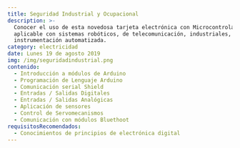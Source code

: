 ```yaml
---
title: Seguridad Industrial y Ocupacional
description: >-
  Conocer el uso de esta novedosa tarjeta electrónica con Microcontroladores, y
  aplicable con sistemas robóticos, de telecomunicación, industriales,
  instrumentación automatizada.
category: electricidad
date: Lunes 19 de agosto 2019
img: /img/seguridadindustrial.png
contenido:
  - Introducción a módulos de Arduino
  - Programación de Lenguaje Arduino
  - Comunicación serial Shield
  - Entradas / Salidas Digitales
  - Entradas / Salidas Analógicas
  - Aplicación de sensores
  - Control de Servomecanismos
  - Comunicación con módulos Bluethoot
requisitosRecomendados:
  - Conocimientos de principios de electrónica digital
---
```


